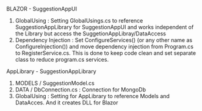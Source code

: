 BLAZOR - SuggestionAppUI
1. GlobalUsing : Setting GlobalUsings.cs to reference SuggestionAppLibrary for SuggestionAppUI and works independent of the Library but access the SuggetionAppLibray/DataAccess
2. Dependency Injection : Set ConfigureServices() (or any other name as ConfigureInjection()) and move dependency injection from Program.cs to RegisterService.cs.  This is done to keep code clean and set separate class to reduce program.cs services.
   







AppLibrary - SuggestionAppLibrary

1. MODELS / SuggestionModel.cs
2. DATA / DbConnection.cs  : Connection for MongoDb
3. GlobalUsing : Setting for AppLibrary to reference Models and DataAcces. And it creates DLL for Blazor
